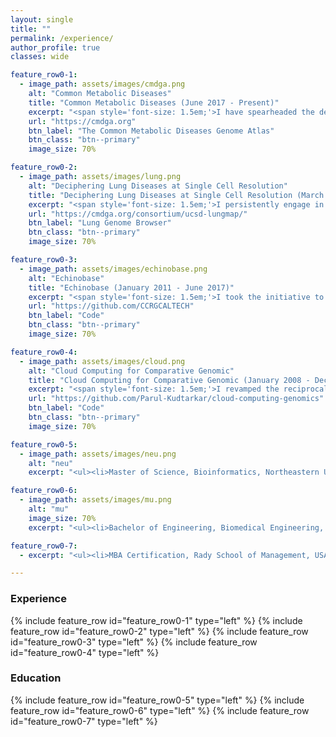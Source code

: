 ```yaml
---
layout: single
title: ""
permalink: /experience/
author_profile: true
classes: wide

feature_row0-1:
  - image_path: assets/images/cmdga.png
    alt: "Common Metabolic Diseases"
    title: "Common Metabolic Diseases (June 2017 - Present)"
    excerpt: "<span style='font-size: 1.5em;'>I have spearheaded the development of The Common Metabolic Diseases Genome Atlas, an extensive bioinformatic and software platform. This innovative tool seamlessly links together thousands of genomic datasets, aiming to uncover the fundamental origins of diseases and enhance the efficiency of drug target investigations within the field of metabolic conditions.</span>"
    url: "https://cmdga.org"
    btn_label: "The Common Metabolic Diseases Genome Atlas"
    btn_class: "btn--primary"
    image_size: 70%

feature_row0-2:
  - image_path: assets/images/lung.png
    alt: "Deciphering Lung Diseases at Single Cell Resolution"
    title: "Deciphering Lung Diseases at Single Cell Resolution (March 2020 - Present)"
    excerpt: "<span style='font-size: 1.5em;'>I persistently engage in research focused on unraveling the molecular and genetic aspects associated with lung conditions. A notable accomplishment of our team is the development of the Lung Genome Browser, a tool that incorporates knowledge about respiratory cellular niches into comprehensive single-cell maps. This innovative approach enables us to examine the pathogenesis of various respiratory ailments, including the impact of the SARS-CoV-2 virus. Notably, our research has successfully identified the underlying mechanisms behind diverse symptom manifestations. At present, my ongoing investigation centers on understanding the genetic factors implicated in respiratory conditions, specifically Bronchopulmonary dysplasia.</span>"
    url: "https://cmdga.org/consortium/ucsd-lungmap/"
    btn_label: "Lung Genome Browser"
    btn_class: "btn--primary"
    image_size: 70%

feature_row0-3:    
  - image_path: assets/images/echinobase.png
    alt: "Echinobase"
    title: "Echinobase (January 2011 - June 2017)"
    excerpt: "<span style='font-size: 1.5em;'>I took the initiative to create Echinobase, a sophisticated software platform, and conducted comprehensive bioinformatics analyses. This endeavor aimed to investigate the influence of genetic knockout and environmental factors on gene regulation, shedding light on evolutionary patterns. The outcome of this project has yielded a vital tool for conducting research on gene regulation and evolution, effectively addressing a significant gap within various research communities.</span>"
    url: "https://github.com/CCRGCALTECH"
    btn_label: "Code"
    btn_class: "btn--primary"
    image_size: 70%

feature_row0-4:    
  - image_path: assets/images/cloud.png
    alt: "Cloud Computing for Comparative Genomic"
    title: "Cloud Computing for Comparative Genomic (January 2008 - December 2010)"
    excerpt: "<span style='font-size: 1.5em;'>I revamped the reciprocal smallest-distance algorithm, enhancing its compatibility and paving the way for the creation of a groundbreaking cloud platform for comparative genomics analysis and alignment. This algorithm examines the diverse genomes to uncover genomic relationships and forecast the evolution of genes, organisms, and biological functions. Additionally, I successfully optimized the algorithm, significantly reducing computational load and cost by an impressive forty percent. This achievement marks the introduction of the first-ever comparative genomic algorithm on a cloud platform.</span>"
    url: "https://github.com/Parul-Kudtarkar/cloud-computing-genomics"
    btn_label: "Code"
    btn_class: "btn--primary"
    image_size: 70%

feature_row0-5:    
  - image_path: assets/images/neu.png
    alt: "neu"
    excerpt: "<ul><li>Master of Science, Bioinformatics, Northeastern University, USA (2006 - 2009)<br/>&nbsp;&nbsp;&nbsp;&nbsp;&nbsp;&nbsp;Courses: Biochemistry, Cellular & Molecular Biology, Bioinformatics Programming, Bioinformatics Seminar, Bio‐ethics, Database Management, Genome and Proteome Analysis, Imaging for Drug Discovery<br/>&nbsp;&nbsp;&nbsp;&nbsp;&nbsp;&nbsp;Internship: Intelligent Medical Devices, Cambridge, MA (2007)</li></ul>"

feature_row0-6:    
  - image_path: assets/images/mu.png
    alt: "mu"
    image_size: 70%
    excerpt: "<ul><li>Bachelor of Engineering, Biomedical Engineering, University of Mumbai (2000-2004)<br/>&nbsp;&nbsp;&nbsp;&nbsp;&nbsp;&nbsp;Courses: Statistics, Human Anatomy and Physiology, Medical Instrumentation, Embedded Systems, Digital Image Processing, Nuclear Medicine, Hospital Management , Genome and Proteome Analysis, Imaging for Drug Discovery<br/>&nbsp;&nbsp;&nbsp;&nbsp;&nbsp;&nbsp;Work Experience: Jaslok Hospital and Research Center, Mumbai, India (2003, 2005 - 2006)</li></ul>"

feature_row0-7:    
  - excerpt: "<ul><li>MBA Certification, Rady School of Management, USA (2019)<br/>&nbsp;&nbsp;&nbsp;&nbsp;&nbsp;&nbsp;Courses: Business operations and strategy, innovation and venture creation, and leadership decision-making skills</li></ul>"

---
```


### Experience

{% include feature_row id="feature_row0-1" type="left" %}
{% include feature_row id="feature_row0-2" type="left" %}
{% include feature_row id="feature_row0-3" type="left" %}
{% include feature_row id="feature_row0-4" type="left" %}

### Education

{% include feature_row id="feature_row0-5" type="left" %}
{% include feature_row id="feature_row0-6" type="left" %}
{% include feature_row id="feature_row0-7" type="left" %}
